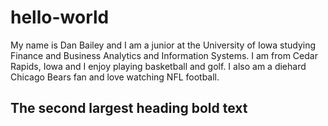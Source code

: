 # hello-world
My name is Dan Bailey and I am a junior at the University of Iowa studying Finance and Business Analytics and Information Systems. I am from Cedar Rapids, Iowa and I enjoy playing basketball and golf. I also am a diehard Chicago Bears fan and love watching NFL football.
## The second largest heading **bold text**

